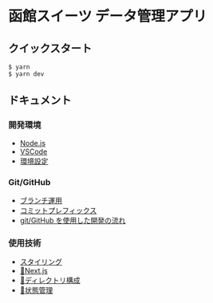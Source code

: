 # 函館スイーツ データ管理アプリ

## クイックスタート

```shell
$ yarn
$ yarn dev
```

## ドキュメント

### 開発環境

- [Node.js](docs/development_environment/NODE_JS.md)
- [VSCode](docs/development_environment/VSCODE.md)
- [環境設定](docs/development_environment/ENVIRONMENT_SETTINGS.md)

### Git/GitHub

- [ブランチ運用](docs/git_github/BRANCH.md)
- [コミットプレフィックス](docs/git_github/COMMIT_PREFIX.md)
- [git/GitHub を使用した開発の流れ](docs/git_github/DEVELOPMENT_FLOW.md)

### 使用技術

- [スタイリング](docs/technology_used/STYLING.md)
- [:construction:Next.js](docs/technology_used/NEXT_JS.md)
- [:construction:ディレクトリ構成](docs/technology_used/DIRECTORY.md)
- [:construction:状態管理](docs/technology_used/STATE_MANAGEMENT.md)
